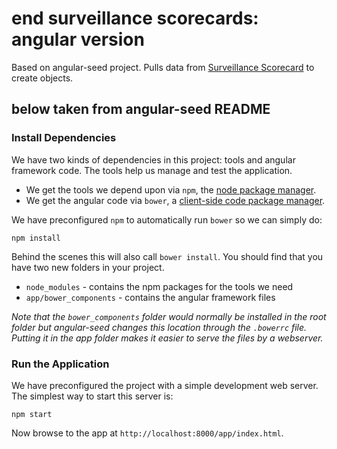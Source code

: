 # end surveillance scorecards: angular version

Based on angular-seed project. Pulls data from [Surveillance Scorecard](https://docs.google.com/spreadsheets/d/1rTzEY0sEEHvHjZebIogoKO1qfTez2T6xNj0AScO6t24/edit#gid=1017413949) to create objects.

## below taken from angular-seed README

### Install Dependencies

We have two kinds of dependencies in this project: tools and angular
framework code.  The tools help
us manage and test the application.

* We get the tools we depend upon via `npm`, the [node package
  manager](https://www.npmjs.com/).
* We get the angular code via `bower`, a [client-side code package
  manager](http://bower.io/).

We have preconfigured `npm` to automatically run `bower` so we can
simply do:

```
npm install
```

Behind the scenes this will also call `bower install`.  You should find
that you have two new
folders in your project.

* `node_modules` - contains the npm packages for the tools we need
* `app/bower_components` - contains the angular framework files

*Note that the `bower_components` folder would normally be installed in
the root folder but
angular-seed changes this location through the `.bowerrc` file.  Putting
it in the app folder makes
it easier to serve the files by a webserver.*

### Run the Application

We have preconfigured the project with a simple development web server.
The simplest way to start
this server is:

```
npm start
```

Now browse to the app at `http://localhost:8000/app/index.html`.

